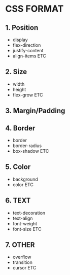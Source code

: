 # CSS FORMAT

## 1. Position

- display
- flex-direction
- justify-content
- align-items
  ETC

## 2. Size

- width
- height
- flex-grow
  ETC

## 3. Margin/Padding

## 4. Border

- border
- border-radius
- box-shadow
  ETC

## 5. Color

- background
- color
  ETC

## 6. TEXT

- text-decoration
- text-align
- font-weight
- font-size
  ETC

## 7. OTHER

- overflow
- transition
- cursor
  ETC
